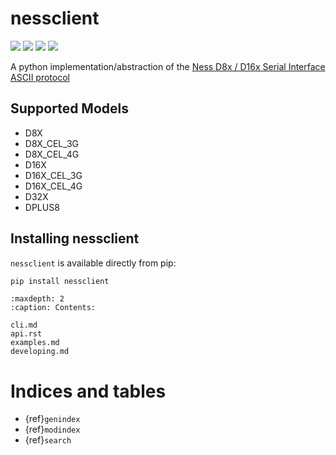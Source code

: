 # nessclient

[![](https://travis-ci.org/nickw444/nessclient.svg?branch=master)](https://travis-ci.org/nickw444/nessclient)
[![](https://coveralls.io/repos/nickw444/nessclient/badge.svg)](https://coveralls.io/r/nickw444/nessclient)
[![](https://img.shields.io/pypi/v/nessclient.svg)](https://pypi.python.org/pypi/nessclient/)
[![](https://readthedocs.org/projects/nessclient/badge/?version=latest&style=flat)](https://nessclient.readthedocs.io/en/latest/)

A python implementation/abstraction of the [Ness D8x / D16x Serial Interface ASCII protocol](http://www.nesscorporation.com/Software/Ness_D8-D16_ASCII_protocol.pdf)

## Supported Models

- D8X
- D8X_CEL_3G
- D8X_CEL_4G
- D16X
- D16X_CEL_3G
- D16X_CEL_4G
- D32X
- DPLUS8

## Installing nessclient

`nessclient` is available directly from pip:

```sh
pip install nessclient
```

```{toctree}
:maxdepth: 2
:caption: Contents:

cli.md
api.rst
examples.md
developing.md
```

# Indices and tables

* {ref}`genindex`
* {ref}`modindex`
* {ref}`search`

